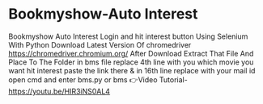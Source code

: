 # Bookmyshow-Auto Interest
Bookmyshow  Auto Interest Login and hit interest button Using Selenium With Python 
Download Latest Version Of chromedriver https://chromedriver.chromium.org/ After Download Extract That File And Place To The Folder
in bms file replace 4th line with you which movie you want hit interest paste the link there & in 16th line replace with your mail id
open cmd and enter bms.py or bms
👉Video Tutorial-https://youtu.be/HIR3iNS0AL4
